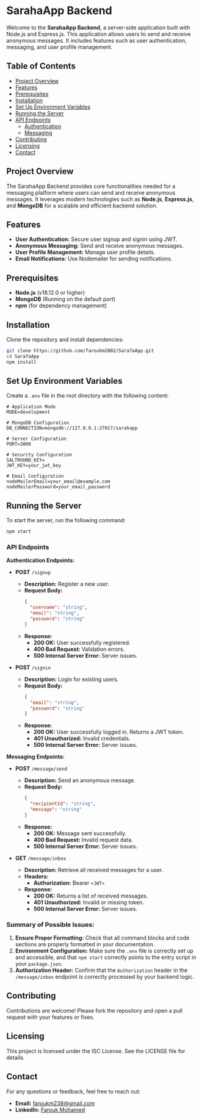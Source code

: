 # SarahaApp Backend

Welcome to the **SarahaApp Backend**, a server-side application built with Node.js and Express.js. This application allows users to send and receive anonymous messages. It includes features such as user authentication, messaging, and user profile management.

## Table of Contents

- [Project Overview](#project-overview)
- [Features](#features)
- [Prerequisites](#prerequisites)
- [Installation](#installation)
- [Set Up Environment Variables](#set-up-environment-variables)
- [Running the Server](#running-the-server)
- [API Endpoints](#api-endpoints)
  - [Authentication](#authentication)
  - [Messaging](#messaging)
- [Contributing](#contributing)
- [Licensing](#licensing)
- [Contact](#contact)

## Project Overview

The SarahaApp Backend provides core functionalities needed for a messaging platform where users can send and receive anonymous messages. It leverages modern technologies such as **Node.js**, **Express.js**, and **MongoDB** for a scalable and efficient backend solution.

## Features

- **User Authentication:** Secure user signup and signin using JWT.
- **Anonymous Messaging:** Send and receive anonymous messages.
- **User Profile Management:** Manage user profile details.
- **Email Notifications:** Use Nodemailer for sending notifications.

## Prerequisites

- **Node.js** (v18.12.0 or higher)
- **MongoDB** (Running on the default port)
- **npm** (for dependency management)

## Installation

Clone the repository and install dependencies:

```bash
git clone https://github.com/faroukm2002/Sara7aApp.git
cd Sara7aApp
npm install

```

## Set Up Environment Variables

Create a `.env` file in the root directory with the following content:

```plaintext
# Application Mode
MODE=development

# MongoDB Configuration
DB_CONNECTION=mongodb://127.0.0.1:27017/sarahapp

# Server Configuration
PORT=3000

# Security Configuration
SALTROUND_KEY=
JWT_KEY=your_jwt_key

# Email Configuration
nodeMailerEmail=your_email@example.com
nodeMailerPassword=your_email_password
```


## Running the Server

To start the server, run the following command:

```bash
npm start
```





### API Endpoints

**Authentication Endpoints:**

- **POST** `/signup`
  - **Description:** Register a new user.
  - **Request Body:**
    ```json
    {
      "username": "string",
      "email": "string",
      "password": "string"
    }
    ```
  - **Response:**
    - **200 OK:** User successfully registered.
    - **400 Bad Request:** Validation errors.
    - **500 Internal Server Error:** Server issues.

- **POST** `/signin`
  - **Description:** Login for existing users.
  - **Request Body:**
    ```json
    {
      "email": "string",
      "password": "string"
    }
    ```
  - **Response:**
    - **200 OK:** User successfully logged in. Returns a JWT token.
    - **401 Unauthorized:** Invalid credentials.
    - **500 Internal Server Error:** Server issues.

**Messaging Endpoints:**

- **POST** `/message/send`
  - **Description:** Send an anonymous message.
  - **Request Body:**
    ```json
    {
      "recipientId": "string",
      "message": "string"
    }
    ```
  - **Response:**
    - **200 OK:** Message sent successfully.
    - **400 Bad Request:** Invalid request data.
    - **500 Internal Server Error:** Server issues.

- **GET** `/message/inbox`
  - **Description:** Retrieve all received messages for a user.
  - **Headers:**
    - **Authorization:** Bearer `<JWT>`
  - **Response:**
    - **200 OK:** Returns a list of received messages.
    - **401 Unauthorized:** Invalid or missing token.
    - **500 Internal Server Error:** Server issues.

### Summary of Possible Issues:

1. **Ensure Proper Formatting:** Check that all command blocks and code sections are properly formatted in your documentation.
2. **Environment Configuration:** Make sure the `.env` file is correctly set up and accessible, and that `npm start` correctly points to the entry script in your `package.json`.
3. **Authorization Header:** Confirm that the `Authorization` header in the `/message/inbox` endpoint is correctly processed by your backend logic.




## Contributing

Contributions are welcome! Please fork the repository and open a pull request with your features or fixes.

## Licensing

This project is licensed under the ISC License. See the LICENSE file for details.

## Contact

For any questions or feedback, feel free to reach out:

- **Email:** [faroukm238@gmail.com](mailto:faroukm238@gmail.com)
- **LinkedIn:** [Farouk Mohamed](https://www.linkedin.com/in/farouk-mohamed-87315b298/)
